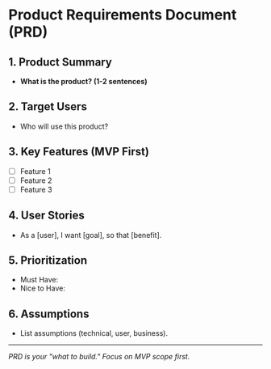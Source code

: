 # Product Requirements Document (PRD)

## 1. Product Summary
- **What is the product? (1-2 sentences)**  

## 2. Target Users
- Who will use this product?  

## 3. Key Features (MVP First)
- [ ] Feature 1  
- [ ] Feature 2  
- [ ] Feature 3  

## 4. User Stories
- As a [user], I want [goal], so that [benefit].  

## 5. Prioritization
- Must Have:  
- Nice to Have:  

## 6. Assumptions
- List assumptions (technical, user, business).  

---
*PRD is your "what to build." Focus on MVP scope first.*
